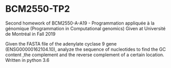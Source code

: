 # BCM2550-TP2

Second homework of BCM2550-A-A19 - Programmation appliquée à la génomique (Programmation in Computational genomics) 
Given at Université de Montréal in Fall 2019

Given the FASTA file of the adenylate cyclase 9 gene (ENSG00000162104.10), analyze the sequence of nucleotides to find the GC content ,the complement and the reverse complement of a certain location.
Written in python 3.6
